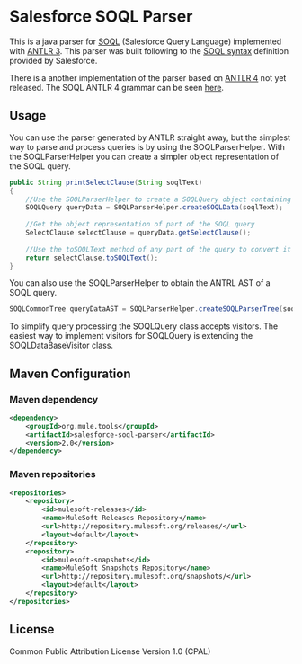 # Salesforce SOQL Parser

This is a java parser for  [SOQL](https://developer.salesforce.com/docs/atlas.en-us.soql_sosl.meta/soql_sosl/sforce_api_calls_soql.htm) (Salesforce Query Language) implemented with [ANTLR 3](http://www.antlr3.org/). This parser was built following to the [SOQL syntax](https://developer.salesforce.com/docs/atlas.en-us.soql_sosl.meta/soql_sosl/sforce_api_calls_soql_select.htm) definition provided by Salesforce.

There is a another implementation of the parser based on [ANTLR 4](http://www.antlr.org/) not yet released. The SOQL ANTLR 4 grammar can be seen [here](https://github.com/mulesoft/salesforce-soql-parser/blob/antlr4/SOQL.g4).

## Usage

You can use the parser generated by ANTLR straight away, but the simplest way to parse and process queries is by using the SOQLParserHelper.
With the SOQLParserHelper you can create a simpler object representation of the SOQL query.

```java
public String printSelectClause(String soqlText)
{
    //Use the SOQLParserHelper to create a SOQLQuery object containing the SOQL query data
    SOQLQuery queryData = SOQLParserHelper.createSOQLData(soqlText);
        
    //Get the object representation of part of the SOQL query 
    SelectClause selectClause = queryData.getSelectClause();
        
    //Use the toSOQLText method of any part of the query to convert it back to text
    return selectClause.toSOQLText();
}
```

You can also use the SOQLParserHelper to obtain the ANTRL AST of a SOQL query.

```java
SOQLCommonTree queryDataAST = SOQLParserHelper.createSOQLParserTree(soqlText);
```

To simplify query processing the SOQLQuery class accepts visitors. The easiest way to implement visitors for SOQLQuery is extending the SOQLDataBaseVisitor<T> class.

## Maven Configuration

### Maven dependency

```xml
<dependency>
    <groupId>org.mule.tools</groupId>
    <artifactId>salesforce-soql-parser</artifactId>
    <version>2.0</version>
</dependency>
```

### Maven repositories

```xml
<repositories>
    <repository>
        <id>mulesoft-releases</id>
        <name>MuleSoft Releases Repository</name>
        <url>http://repository.mulesoft.org/releases/</url>
        <layout>default</layout>
    </repository>
    <repository>
        <id>mulesoft-snapshots</id>
        <name>MuleSoft Snapshots Repository</name>
        <url>http://repository.mulesoft.org/snapshots/</url>
        <layout>default</layout>
    </repository>
</repositories>
```

## License

Common Public Attribution License Version 1.0 (CPAL)
